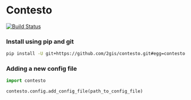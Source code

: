 # Contesto
[![Build Status](https://travis-ci.org/2gis/contesto.svg?branch=master)](https://travis-ci.org/2gis/contesto)

### Install using pip and git
```bash
pip install -U git+https://github.com/2gis/contesto.git#egg=contesto
```

### Adding a new config file
```python
import contesto

contesto.config.add_config_file(path_to_config_file)
```
